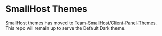 # SmallHost Themes
SmallHost themes has moved to [Team-SmallHost/Client-Panel-Themes](https://github.com/Team-SmallHost/Client-Panel-Themes). This repo will remain up to serve the Default Dark theme.
